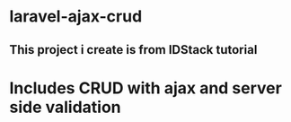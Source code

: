 # laravel-ajax-crud
## This project i create is from IDStack tutorial

# Includes CRUD with ajax and server side validation
